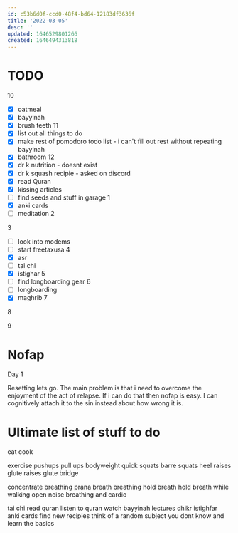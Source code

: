 ```yaml
---
id: c53b6d0f-ccd0-48f4-bd64-12183df3636f
title: '2022-03-05'
desc: ''
updated: 1646529801266
created: 1646494313818
---
```


# TODO

10
- [x]	oatmeal
- [x]	bayyinah
- [x]	brush teeth
11
- [x]	list out all things to do
- [x]	make rest of pomodoro todo list - i can't fill out rest without repeating bayyinah
- [x]	bathroom
12
- [x] dr k nutrition - doesnt exist
- [x] dr k squash recipie - asked on discord
- [x] read Quran
- [x] kissing articles
- [ ] find seeds and stuff in garage
1
- [x] anki cards
- [ ] meditation
2

3
- [ ] look into modems
- [ ] start freetaxusa
4
- [x] asr
- [ ] tai chi
- [x] istighar
5
- [ ] find longboarding gear
6
- [ ] longboarding
- [x] maghrib
7

8

9


# Nofap

Day 1

Resetting lets go. The main problem is that i need to overcome the enjoyment of the act of relapse. If i can do that then nofap is easy. I can cognitively attach it to the sin instead about how wrong it is.

# Ultimate list of stuff to do


eat
cook

exercise
pushups
pull ups
bodyweight quick squats
barre squats
heel raises
glute raises
glute bridge

concentrate breathing
prana breath breathing
hold breath
hold breath while walking
open noise breathing and cardio

tai chi
read quran
listen to quran
watch bayyinah lectures
dhikr
istighfar
anki cards
find new recipies
think of a random subject you dont know and learn the basics